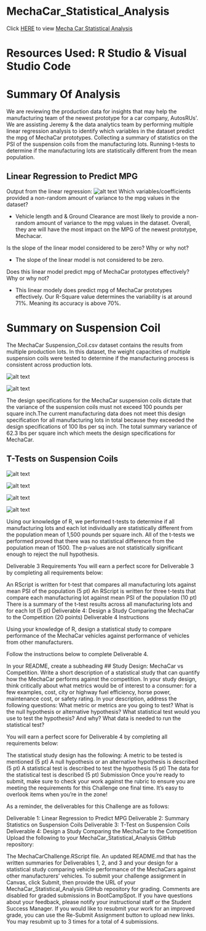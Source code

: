 # MechaCar_Statistical_Analysis

Click [HERE](https://github.com/stackanna/MechaCar_Statistical_Analysis/blob/cb14c06d03d53a0e271a796dd259fc666dc7aeda/MechaCarChallenege.RScript.R) to view [Mecha Car Statistical Analysis](https://github.com/stackanna/MechaCar_Statistical_Analysis/blob/cb14c06d03d53a0e271a796dd259fc666dc7aeda/MechaCarChallenege.RScript.R)

# Resources Used: R Studio & Visual Studio Code

# Summary Of Analysis

We are reviewing the production data for insights that may help the manufacturing team of the newest prototype for a car company, AutosRUs'. We are assisting Jeremy & the data analytics team by performing multiple linear regression analysis to identify which variables in the dataset predict the mpg of MechaCar prototypes. Collecting a summary of statistics on the PSI of the suspension coils from the manufacturing lots. Running t-tests to determine if the manufacturing lots are statistically different from the mean population. 




## Linear Regression to Predict MPG
Output from the linear regression:
![alt text](https://github.com/stackanna/MechaCar_Statistical_Analysis/blob/cb14c06d03d53a0e271a796dd259fc666dc7aeda/Vehicle%20MPG%20Statistics.png)
Which variables/coefficients provided a non-random amount of variance to the mpg values in the dataset?

- Vehicle length and & Ground Clearance are most likely to provide a non-random amount of variance to the mpg values in the dataset. Overall, they are will have the most impact on the MPG of the newest prototype, Mechacar. 

Is the slope of the linear model considered to be zero? Why or why not?

- The slope of the linear model is not considered to be zero.

Does this linear model predict mpg of MechaCar prototypes effectively? Why or why not?

- This linear modely does predict mpg of MechaCar prototypes effectively. Our R-Square value determines the variability is at around 71%. Meaning its accuracy is above 70%.

# Summary on Suspension Coil

The MechaCar Suspension_Coil.csv dataset contains the results from multiple production lots. In this dataset, the weight capacities of multiple suspension coils were tested to determine if the manufacturing process is consistent across production lots.

![alt text](https://github.com/stackanna/MechaCar_Statistical_Analysis/blob/cb14c06d03d53a0e271a796dd259fc666dc7aeda/Suspension%20Summary.png)

![alt text](https://github.com/stackanna/MechaCar_Statistical_Analysis/blob/cb14c06d03d53a0e271a796dd259fc666dc7aeda/Suspension%20Manufacturing%20Lot.png)

The design specifications for the MechaCar suspension coils dictate that the variance of the suspension coils must not exceed 100 pounds per square inch.The current manufacturing data does not meet this design specification for all manufacturing lots in total because they exceeded the design specifications of 100 lbs per sq inch. 
The total summary variance of 62.3 lbs per square inch which meets the design specifications for MechaCar.

## T-Tests on Suspension Coils

![alt text](https://github.com/stackanna/MechaCar_Statistical_Analysis/blob/d12ae053b679fc1c01397b6ec7c39ba8d9aa56c7/T-Test.png)

![alt text](https://github.com/stackanna/MechaCar_Statistical_Analysis/blob/d12ae053b679fc1c01397b6ec7c39ba8d9aa56c7/lot1%20ttest.png)

![alt text](https://github.com/stackanna/MechaCar_Statistical_Analysis/blob/d12ae053b679fc1c01397b6ec7c39ba8d9aa56c7/Lot%202%20T-Test.png)

![alt text](https://github.com/stackanna/MechaCar_Statistical_Analysis/blob/d12ae053b679fc1c01397b6ec7c39ba8d9aa56c7/lot%203%20ttest.png)


Using our knowledge of R, we performed t-tests to determine if all manufacturing lots and each lot individually are statistically different from the population mean of 1,500 pounds per square inch. All of the t-tests we performed proved that there was no statistical difference from the population mean of 1500. The p-values are not statistically significant enough to reject the null hypothesis. 


Deliverable 3 Requirements
You will earn a perfect score for Deliverable 3 by completing all requirements below:

An RScript is written for t-test that compares all manufacturing lots against mean PSI of the population (5 pt)
An RScript is written for three t-tests that compare each manufacturing lot against mean PSI of the population (10 pt)
There is a summary of the t-test results across all manufacturing lots and for each lot (5 pt)
Deliverable 4: Design a Study Comparing the MechaCar to the Competition (20 points)
Deliverable 4 Instructions

Using your knowledge of R, design a statistical study to compare performance of the MechaCar vehicles against performance of vehicles from other manufacturers.

Follow the instructions below to complete Deliverable 4.

In your README, create a subheading ## Study Design: MechaCar vs Competition.
Write a short description of a statistical study that can quantify how the MechaCar performs against the competition. In your study design, think critically about what metrics would be of interest to a consumer: for a few examples, cost, city or highway fuel efficiency, horse power, maintenance cost, or safety rating.
In your description, address the following questions:
What metric or metrics are you going to test?
What is the null hypothesis or alternative hypothesis?
What statistical test would you use to test the hypothesis? And why?
What data is needed to run the statistical test?

You will earn a perfect score for Deliverable 4 by completing all requirements below:

The statistical study design has the following:
A metric to be tested is mentioned (5 pt)
A null hypothesis or an alternative hypothesis is described (5 pt)
A statistical test is described to test the hypothesis (5 pt)
The data for the statistical test is described (5 pt)
Submission
Once you’re ready to submit, make sure to check your work against the rubric to ensure you are meeting the requirements for this Challenge one final time. It’s easy to overlook items when you’re in the zone!

As a reminder, the deliverables for this Challenge are as follows:

Deliverable 1: Linear Regression to Predict MPG
Deliverable 2: Summary Statistics on Suspension Coils
Deliverable 3: T-Test on Suspension Coils
Deliverable 4: Design a Study Comparing the MechaCar to the Competition
Upload the following to your MechaCar_Statistical_Analysis GitHub repository:

The MechaCarChallenge.RScript file.
An updated README.md that has the written summaries for Deliverables 1, 2, and 3 and your design for a statistical study comparing vehicle performance of the MechaCars against other manufacturers’ vehicles.
To submit your challenge assignment in Canvas, click Submit, then provide the URL of your MechaCar_Statistical_Analysis GitHub repository for grading. Comments are disabled for graded submissions in BootCampSpot. If you have questions about your feedback, please notify your instructional staff or the Student Success Manager. If you would like to resubmit your work for an improved grade, you can use the Re-Submit Assignment button to upload new links. You may resubmit up to 3 times for a total of 4 submissions.
